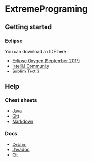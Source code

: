 # ExtremePrograming

## Getting started

### Eclipse

You can download an IDE here :
* [Eclipse Oxygen (September 2017)](http://www.eclipse.org/downloads/packages/eclipse-ide-java-developers/oxygenrc3)
* [IntelliJ Community](https://www.jetbrains.com/idea/download/)
* [Sublim Text 3](https://www.sublimetext.com/3)

## Help

### Cheat sheets

* [Java](https://introcs.cs.princeton.edu/java/11cheatsheet/ "Java Programing Cheatsheet")
* [Git](https://www.git-tower.com/blog/posts/git-cheat-sheet "Git Tower"))
* [Markdown](https://github.com/adam-p/markdown-here/wiki/Markdown-Cheatsheet "Markdown Cheat Sheet by Adam Pritchard")

### Docs

* [Debian](https://www.debian.org/doc/manuals/refcard/refcard "Debian Doc")
* [Javadoc](https://docs.oracle.com/javase/8/docs/api/ "Java 8 Doc")
* [Git](https://git-scm.com/documentation "Git SCM doc")